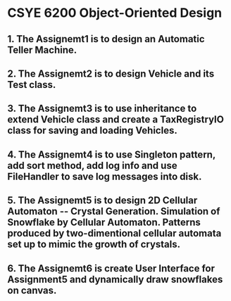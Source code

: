 # CSYE 6200 Object-Oriented Design
## 1. The Assignemt1 is to design an Automatic Teller Machine.
## 2. The Assignemt2 is to design Vehicle and its Test class.
## 3. The Assignemt3 is to use inheritance to extend Vehicle class and create a TaxRegistryIO class for saving and loading Vehicles.
## 4. The Assignemt4 is to use Singleton pattern, add sort method, add log info and use FileHandler to save log messages into disk.
## 5. The Assignemt5 is to design 2D Cellular Automaton -- Crystal Generation. Simulation of Snowflake by Cellular Automaton. Patterns produced by two-dimentional cellular automata set up to mimic the growth of crystals.
## 6. The Assignemt6 is create User Interface for Assignment5 and dynamically draw snowflakes on canvas.
